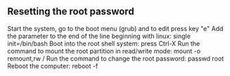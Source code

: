 Resetting the root password
---------------------------
Start the system, go to the boot menu (grub) and  to edit press key "e"
Add the parameter to the end of the line beginning with linux: single init=/bin/bash
Boot into the root shell system: press Ctrl-X
Run the command to mount the root partition in read/write mode: mount -o remount,rw /
Run the command to change the root password: passwd root
Reboot the computer: reboot -f
